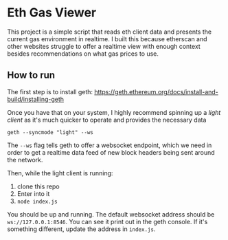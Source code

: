 # Eth Gas Viewer

This project is a simple script that reads eth client data and presents the current gas environment in realtime. I built this because etherscan and other websites struggle to offer a realtime view with enough context besides recommendations on what gas prices to use.

## How to run

The first step is to install geth: https://geth.ethereum.org/docs/install-and-build/installing-geth

Once you have that on your system, I highly recommend spinning up a _light client_ as it's much quicker to operate and provides the necessary data

```
geth --syncmode "light" --ws
```

The `--ws` flag tells geth to offer a websocket endpoint, which we need in order to get a realtime data feed of new block headers being sent around the network.

Then, while the light client is running:

1. clone this repo
2. Enter into it
3. `node index.js`

You should be up and running. The default websocket address should be `ws://127.0.0.1:8546`. You can see it print out in the geth console. If it's something different, update the address in `index.js`.
